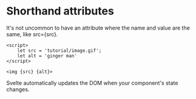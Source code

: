 # Shorthand attributes
It's not uncommon to have an attribute where the name and value are the same, like src={src}.
```
<script>
	let src = 'tutorial/image.gif';
	let alt = 'ginger man'
</script>

<img {src} {alt}>
```

Svelte automatically updates the DOM when your component's state changes.